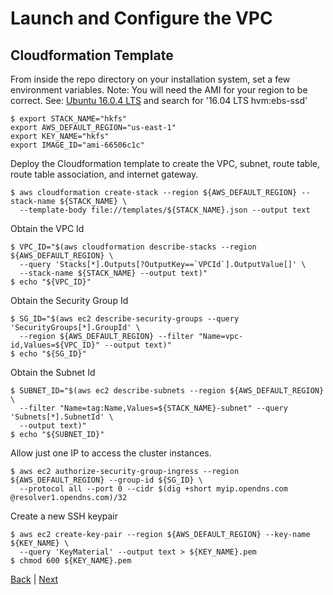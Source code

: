 # Launch and Configure the VPC

## Cloudformation Template

From inside the repo directory on your installation system, set a few environment variables.  Note: You will need the AMI for your region to be correct.  See: [Ubuntu 16.0.4 LTS](http://cloud-images.ubuntu.com/locator/ec2/) and search for '16.04 LTS hvm:ebs-ssd'
```
$ export STACK_NAME="hkfs"
export AWS_DEFAULT_REGION="us-east-1"
export KEY_NAME="hkfs"
export IMAGE_ID="ami-66506c1c"
```

Deploy the Cloudformation template to create the VPC, subnet, route table, route table association, and internet gateway.
```
$ aws cloudformation create-stack --region ${AWS_DEFAULT_REGION} --stack-name ${STACK_NAME} \
  --template-body file://templates/${STACK_NAME}.json --output text
```

Obtain the VPC Id
```
$ VPC_ID="$(aws cloudformation describe-stacks --region ${AWS_DEFAULT_REGION} \
  --query 'Stacks[*].Outputs[?OutputKey==`VPCId`].OutputValue[]' \
  --stack-name ${STACK_NAME} --output text)"
$ echo "${VPC_ID}"
```

Obtain the Security Group Id
```
$ SG_ID="$(aws ec2 describe-security-groups --query 'SecurityGroups[*].GroupId' \
  --region ${AWS_DEFAULT_REGION} --filter "Name=vpc-id,Values=${VPC_ID}" --output text)"
$ echo "${SG_ID}"
```

Obtain the Subnet Id
```
$ SUBNET_ID="$(aws ec2 describe-subnets --region ${AWS_DEFAULT_REGION} \
  --filter "Name=tag:Name,Values=${STACK_NAME}-subnet" --query 'Subnets[*].SubnetId' \
  --output text)"
$ echo "${SUBNET_ID}"
```

Allow just one IP to access the cluster instances.
```
$ aws ec2 authorize-security-group-ingress --region ${AWS_DEFAULT_REGION} --group-id ${SG_ID} \
  --protocol all --port 0 --cidr $(dig +short myip.opendns.com @resolver1.opendns.com)/32
```

Create a new SSH keypair
```
$ aws ec2 create-key-pair --region ${AWS_DEFAULT_REGION} --key-name ${KEY_NAME} \
  --query 'KeyMaterial' --output text > ${KEY_NAME}.pem
$ chmod 600 ${KEY_NAME}.pem
```

[Back](/README.md) | [Next](launch-configure-etcd.md)
